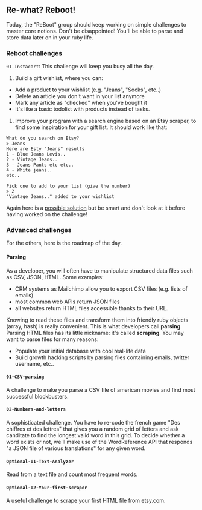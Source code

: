 ## Re-what? Reboot!

Today, the "ReBoot" group should keep working on simple challenges to master core notions. Don't be disappointed! You'll be able to parse and store data later on in your ruby life.

### Reboot challenges

`01-Instacart`: This challenge will keep you busy all the day.

1. Build a gift wishlist, where you can:
  - Add a product to your wishlist (e.g. "Jeans", "Socks", etc..)
  - Delete an article you don't want in your list anymore
  - Mark any article as "checked" when you've bought it
  - It's like a basic todolist with products instead of tasks.
1. Improve your program with a search engine based on an Etsy scraper, to find some inspiration for your gift list. It should work like that:


```
What do you search on Etsy?
> Jeans
Here are Esty "Jeans" results
1 - Blue Jeans Levis..
2 - Vintage Jeans..
3 - Jeans Pants etc etc..
4 - White jeans..
etc..

Pick one to add to your list (give the number)
> 2
"Vintage Jeans.." added to your wishlist
```



Again here is a [possible solution](https://gist.github.com/Papillard/24aa78105a741f129e35) but be smart and don't look at it before having worked on the challenge!

### Advanced challenges

For the others, here is the roadmap of the day.

#### Parsing

As a developer, you will often have to manipulate structured data files such as CSV, JSON, HTML. Some examples:

- CRM systems as Mailchimp allow you to export CSV files (e.g. lists of emails)
- most common web APIs return JSON files
- all websites return HTML files accessible thanks to their URL.

Knowing to read these files and transform them into friendly ruby objects (array, hash) is really convenient. This is what developers call **parsing**. Parsing HTML files has its little nickname: it's called **scraping**. You may want to parse files for many reasons:

- Populate your initial database with cool real-life data
- Build growth hacking scripts by parsing files containing emails, twitter username, etc..

#### `01-CSV-parsing`
A challenge to make you parse a CSV file of american movies and find most successful blockbusters.

#### `02-Numbers-and-letters`
A sophisticated challenge. You have to re-code the french game "Des chiffres et des lettres" that gives you a random grid of letters and ask canditate to find the longest valid word in this grid. To decide whether a word exists or not, we'll make use of the WordReference API that responds "a JSON file of various translations" for any given word.

#### `Optional-01-Text-Analyzer`
Read from a text file and count most frequent words.

#### `Optional-02-Your-first-scraper`
A useful challenge to scrape your first HTML file from etsy.com.
